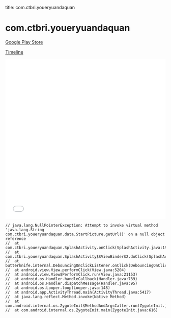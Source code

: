 title: com.ctbri.youeryuandaquan

# com.ctbri.youeryuandaquan

[Google Play Store](https://play.google.com/store/apps/details?id=com.ctbri.youeryuandaquan)

[Timeline](./vis-timeline.html)

<iframe src="./vis-timeline.html" width="100%" height="500px" style="border:none;"></iframe>

```
// java.lang.NullPointerException: Attempt to invoke virtual method 'java.lang.String com.ctbri.youeryuandaquan.data.StartPicture.getUrl()' on a null object reference
// 	at com.ctbri.youeryuandaquan.SplashActivity.onClick(SplashActivity.java:198)
// 	at com.ctbri.youeryuandaquan.SplashActivity$$ViewBinder$2.doClick(SplashActivity$$ViewBinder.java:28)
// 	at butterknife.internal.DebouncingOnClickListener.onClick(DebouncingOnClickListener.java:22)
// 	at android.view.View.performClick(View.java:5204)
// 	at android.view.View$PerformClick.run(View.java:21153)
// 	at android.os.Handler.handleCallback(Handler.java:739)
// 	at android.os.Handler.dispatchMessage(Handler.java:95)
// 	at android.os.Looper.loop(Looper.java:148)
// 	at android.app.ActivityThread.main(ActivityThread.java:5417)
// 	at java.lang.reflect.Method.invoke(Native Method)
// 	at com.android.internal.os.ZygoteInit$MethodAndArgsCaller.run(ZygoteInit.java:726)
// 	at com.android.internal.os.ZygoteInit.main(ZygoteInit.java:616)

```



